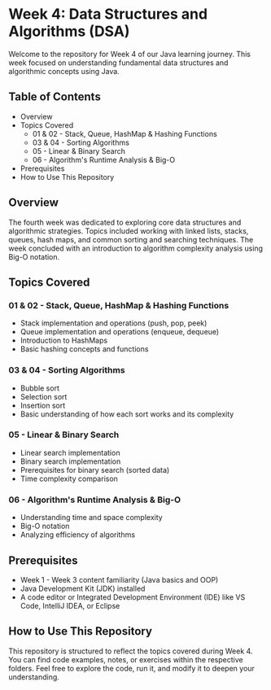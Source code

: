 # Week 4: Data Structures and Algorithms (DSA)

Welcome to the repository for Week 4 of our Java learning journey. This week focused on 
understanding fundamental data structures and algorithmic concepts using Java.

## Table of Contents
- Overview
- Topics Covered
  - 01 & 02 - Stack, Queue, HashMap & Hashing Functions
  - 03 & 04 - Sorting Algorithms
  - 05 - Linear & Binary Search
  - 06 - Algorithm's Runtime Analysis & Big-O
- Prerequisites
- How to Use This Repository

## Overview

The fourth week was dedicated to exploring core data structures and algorithmic strategies. Topics included working with linked lists, stacks, queues, hash maps, and common sorting and searching techniques. The week concluded with an introduction to algorithm complexity analysis using Big-O notation.

## Topics Covered

### 01 & 02 - Stack, Queue, HashMap & Hashing Functions
- Stack implementation and operations (push, pop, peek)
- Queue implementation and operations (enqueue, dequeue)
- Introduction to HashMaps
- Basic hashing concepts and functions

### 03 & 04 - Sorting Algorithms
- Bubble sort
- Selection sort
- Insertion sort
- Basic understanding of how each sort works and its complexity

### 05 - Linear & Binary Search
- Linear search implementation
- Binary search implementation
- Prerequisites for binary search (sorted data)
- Time complexity comparison

### 06 - Algorithm's Runtime Analysis & Big-O
- Understanding time and space complexity
- Big-O notation
- Analyzing efficiency of algorithms

## Prerequisites
- Week 1 - Week 3 content familiarity (Java basics and OOP)
- Java Development Kit (JDK) installed
- A code editor or Integrated Development Environment (IDE) like VS Code, IntelliJ IDEA, or Eclipse

## How to Use This Repository

This repository is structured to reflect the topics covered during Week 4. You can find code examples, notes, or exercises within the respective folders. Feel free to explore the code, run it, and modify it to deepen your understanding.
